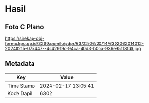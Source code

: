 # Hasil

## Foto C Plano

https://sirekap-obj-formc.kpu.go.id/3299/pemilu/pdpr/63/02/06/20/14/6302062014012-20240215-075447--4c42919c-94ca-40d3-b0ba-936e95118fd9.jpg


## Metadata

| Key        | Value               |
| ---------- | ------------------- |
| Time Stamp | 2024-02-17 13:05:41 |
| Kode Dapil | 6302                |



